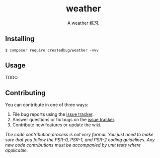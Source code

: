 <h1 align="center"> weather </h1>

<p align="center"> A weather 练习.</p>


## Installing

```shell
$ composer require createdbug/weather -vvv
```

## Usage

TODO

## Contributing

You can contribute in one of three ways:

1. File bug reports using the [issue tracker](https://github.com/createdbug/weather/issues).
2. Answer questions or fix bugs on the [issue tracker](https://github.com/createdbug/weather/issues).
3. Contribute new features or update the wiki.

_The code contribution process is not very formal. You just need to make sure that you follow the PSR-0, PSR-1, and PSR-2 coding guidelines. Any new code contributions must be accompanied by unit tests where applicable._

